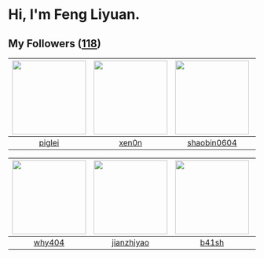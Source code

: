# Hi, I'm Feng Liyuan.

## My Followers ([118](https://github.com/SunRunAway?tab=followers))

| <img src="https://avatars.githubusercontent.com/u/731266?v=4" width="150" height="150" /> | <img src="https://avatars.githubusercontent.com/u/1175567?v=4" width="150" height="150" /> | <img src="https://avatars.githubusercontent.com/u/10383?v=4" width="150" height="150" /> | <img src="https://avatars.githubusercontent.com/u/4198311?v=4" width="150" height="150" /> |
| :---------------------------------------------------------------------------------------: | :----------------------------------------------------------------------------------------: | :--------------------------------------------------------------------------------------: | :----------------------------------------------------------------------------------------: |
|                            [piglei](https://github.com/piglei)                            |                              [xen0n](https://github.com/xen0n)                             |                       [shaobin0604](https://github.com/shaobin0604)                      |                              [skyzh](https://github.com/skyzh)                             |

| <img src="https://avatars.githubusercontent.com/u/35111?v=4" width="150" height="150" /> | <img src="https://avatars.githubusercontent.com/u/6133860?v=4" width="150" height="150" /> | <img src="https://avatars.githubusercontent.com/u/1070352?v=4" width="150" height="150" /> | <img src="https://avatars.githubusercontent.com/u/39176987?v=4" width="150" height="150" /> |
| :--------------------------------------------------------------------------------------: | :----------------------------------------------------------------------------------------: | :----------------------------------------------------------------------------------------: | :-----------------------------------------------------------------------------------------: |
|                            [why404](https://github.com/why404)                           |                         [jianzhiyao](https://github.com/jianzhiyao)                        |                              [b41sh](https://github.com/b41sh)                             |                           [xuchen86](https://github.com/xuchen86)                           |